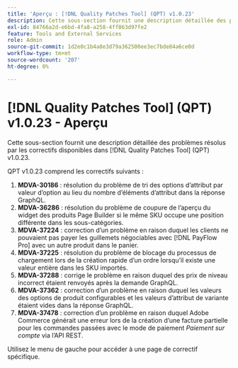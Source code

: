 ```yaml
---
title: 'Aperçu : [!DNL Quality Patches Tool] (QPT) v1.0.23'
description: Cette sous-section fournit une description détaillée des problèmes résolus par les correctifs disponibles dans [!DNL Quality Patches Tool] (QPT) v1.0.23.
exl-id: 84766a2d-e6bd-4fa8-a258-4ff863d97fe2
feature: Tools and External Services
role: Admin
source-git-commit: 1d2e0c1b4a8e3d79a362500ee3ec7bde84a6ce0d
workflow-type: tm+mt
source-wordcount: '207'
ht-degree: 0%

---
```


# [!DNL Quality Patches Tool] (QPT) v1.0.23 - Aperçu

Cette sous-section fournit une description détaillée des problèmes résolus par les correctifs disponibles dans [!DNL Quality Patches Tool] (QPT) v1.0.23.

QPT v1.0.23 comprend les correctifs suivants :

1. **MDVA-30186** : résolution du problème de tri des options d’attribut par valeur d’option au lieu du nombre d’éléments d’attribut dans la réponse GraphQL.
1. **MDVA-36286** : résolution du problème de coupure de l’aperçu du widget des produits Page Builder si le même SKU occupe une position différente dans les sous-catégories.
1. **MDVA-37224** : correction d’un problème en raison duquel les clients ne pouvaient pas payer les guillemets négociables avec [!DNL PayFlow Pro] avec un autre produit dans le panier.
1. **MDVA-37225** : résolution du problème de blocage du processus de chargement lors de la création rapide d’un ordre lorsqu’il existe une valeur entière dans les SKU importés.
1. **MDVA-37288** : corrige le problème en raison duquel des prix de niveau incorrect étaient renvoyés après la demande GraphQL.
1. **MDVA-37362** : correction d’un problème en raison duquel les valeurs des options de produit configurables et les valeurs d’attribut de variante étaient vides dans la réponse GraphQL.
1. **MDVA-37478** : correction d’un problème en raison duquel Adobe Commerce générait une erreur lors de la création d’une facture partielle pour les commandes passées avec le mode de paiement *Paiement sur compte* via l’API REST.

Utilisez le menu de gauche pour accéder à une page de correctif spécifique.
